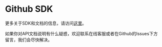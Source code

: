 # Github SDK

更多关于SDK和文档的信息，请访问[这里](https://github.com/jbexpub/JBEX-OpenApi)。

如果你对API文档说明有什么疑惑，欢迎联系在线客服或者在Github的Issues下方留言，我们会尽快解决。